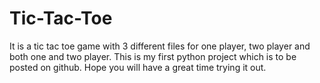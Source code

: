 # Tic-Tac-Toe
It is a tic tac toe game with 3 different files for one player, two player and both one and two player.
This is my first python project which is to be posted on github.
Hope you will have a great time trying it out.  

